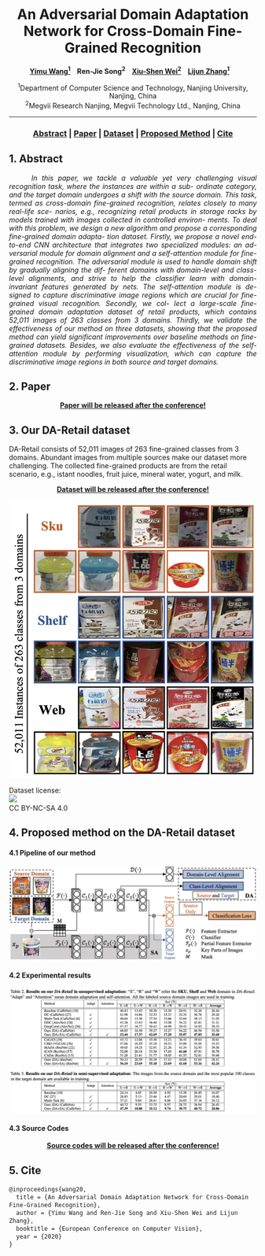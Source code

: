 
<head>
    <meta charset="UTF-8">
    <title>DA-Retail Dataset Project Page</title>
    <meta name="description" content="A Large-Scale Retail Product Checkout Dataset">
    <meta name="keywords" content="rpc dataset, rpctool, retail, product detection">
    <link rel="shortcut icon" href="./favicon.ico">
</head>

<div align="center">

# An Adversarial Domain Adaptation Network for Cross-Domain Fine-Grained Recognition

**[Yimu Wang<sup>1</sup>](https://yimuwang96.github.io/) &nbsp;&nbsp;&nbsp;Ren-Jie Song<sup>2</sup> &nbsp;&nbsp;&nbsp;[Xiu-Shen Wei<sup>2</sup>](http://www.weixiushen.com/) &nbsp;&nbsp;&nbsp;[Lijun Zhang<sup>1</sup>](https://cs.nju.edu.cn/zlj/) &nbsp;&nbsp;&nbsp;**

<sup>1</sup>Department of Computer Science and Technology, Nanjing University, Nanjing, China    
<sup>2</sup>Megvii Research Nanjing, Megvii Technology Ltd., Nanjing, China    

---

 ### [Abstract](#1-abstract) | [Paper](#2-paper) | [Dataset](#3-DA-Retail) | [Proposed Method](#4-proposed-method-on-the-da-retail-dataset) | [Cite](#5-cite)
</div>

## 1. Abstract

<p style="text-align: justify"><em>&nbsp;&nbsp;&nbsp;&nbsp;&nbsp;In this paper, we tackle a valuable yet very challenging visual recognition task, where the instances are within a sub- ordinate category, and the target domain undergoes a shift with the source domain. This task, termed as cross-domain fine-grained recognition, relates closely to many real-life sce- narios, e.g., recognizing retail products in storage racks by models trained with images collected in controlled environ- ments. To deal with this problem, we design a new algorithm and propose a corresponding fine-grained domain adapta- tion dataset. Firstly, we propose a novel end-to-end CNN architecture that integrates two specialized modules: an ad- versarial module for domain alignment and a self-attention module for fine-grained recognition. The adversarial module is used to handle domain shift by gradually aligning the dif- ferent domains with domain-level and class-level alignments, and strive to help the classifier learn with domain-invariant features generated by nets. The self-attention module is de- signed to capture discriminative image regions which are crucial for fine-grained visual recognition. Secondly, we col- lect a large-scale fine-grained domain adaptation dataset of retail products, which contains 52,011 images of 263 classes from 3 domains. Thirdly, we validate the effectiveness of our method on three datasets, showing that the proposed method can yield significant improvements over baseline methods on fine-grained datasets. Besides, we also evaluate the effectiveness of the self-attention module by performing visualization, which can capture the discriminative image regions in both source and target domains.
</em></p>

## 2. Paper

<div align="center">  

[**Paper will be released after the conference!**](NULL)

</div>

## 3. Our DA-Retail dataset 

<div align="left">

DA-Retail consists of 52,011 images of 263 fine-grained classes from 3 domains. Abundant images from multiple sources make our dataset more challenging. The collected fine-grained products are from the retail scenario, e.g., istant noodles, fruit juice, mineral water, yogurt, and milk.

</div>



<div align="center">

[**Dataset will be released after the conference!**](NULL)

<div align="center">
    <img style="width:700px" src="imgs/dataset.png">

</div>

</div>



Dataset license:  
[![](https://licensebuttons.net/l/by-nc-sa/4.0/88x31.png)](https://creativecommons.org/licenses/by-nc-sa/4.0/)    
CC BY-NC-SA 4.0


## 4. Proposed method on the DA-Retail dataset

#### 4.1 Pipeline of our method

<div align="center">
    <img style="width:700px" src="imgs/model.png">

</div>

#### 4.2 Experimental results

<div align="center">
    <img style="width:700px" src="imgs/results.png">
</div>


#### 4.3 Source Codes

<div align="center">

[**Source codes will be released after the conference!**](NULL)

</div>

## 5. Cite

<div align="left">

```
@inproceedings{wang20,
  title = {An Adversarial Domain Adaptation Network for Cross-Domain Fine-Grained Recognition},
  author = {Yimu Wang and Ren-Jie Song and Xiu-Shen Wei and Lijun Zhang},
  booktitle = {European Conference on Computer Vision},
  year = {2020}
}
```

</div>


<!-- Global site tag (gtag.js) - Google Analytics -->

<script async src="https://www.googletagmanager.com/gtag/js?id=UA-133191784-1"></script>
<script>
  window.dataLayer = window.dataLayer || [];
  function gtag(){dataLayer.push(arguments);}
  gtag('js', new Date());
  gtag('config', 'UA-133191784-1');
</script>
